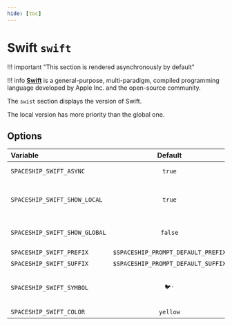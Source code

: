 ```yaml
---
hide: [toc]
---
```


# Swift `swift`

!!! important "This section is rendered asynchronously by default"

!!! info
    [**Swift**](https://swift.org) is a general-purpose, multi-paradigm, compiled programming language developed by Apple Inc. and the open-source community.

The `swist` section displays the version of Swift.

The local version has more priority than the global one.

## Options

| Variable                      |              Default               | Meaning                                         |
| :---------------------------- | :--------------------------------: | ----------------------------------------------- |
| `SPACESHIP_SWIFT_ASYNC`       |               `true`               | Render section asynchronously                   |
| `SPACESHIP_SWIFT_SHOW_LOCAL`  |               `true`               | Current local Swift version based on [swiftenv] |
| `SPACESHIP_SWIFT_SHOW_GLOBAL` |              `false`               | Global Swift version based on [swiftenv]        |
| `SPACESHIP_SWIFT_PREFIX`      | `$SPACESHIP_PROMPT_DEFAULT_PREFIX` | Section's prefix                                |
| `SPACESHIP_SWIFT_SUFFIX`      | `$SPACESHIP_PROMPT_DEFAULT_SUFFIX` | Section's suffix                                |
| `SPACESHIP_SWIFT_SYMBOL`      |               `🐦·`                | Symbol displayed before the section             |
| `SPACESHIP_SWIFT_COLOR`       |              `yellow`              | Section's color                                 |
